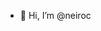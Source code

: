 - 👋 Hi, I’m @neiroc

<!---
- 👀 I’m interested in Cloude Native Technlogies
- 🌱 I’m currently learning Open
- 💞️ I’m looking to collaborate on ...
- 😄 Pronouns: ...
- ⚡ Fun fact: ...
- 📫 How to reach me ...
neiroc/neiroc is a ✨ special ✨ repository because its `README.md` (this file) appears on your GitHub profile.
You can click the Preview link to take a look at your changes.
--->
